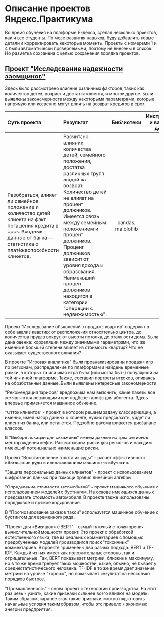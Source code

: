 # Описание проектов Яндекс.Практикума

Во время обучения на платформе Яндекса, сделал несколько проектов, как и все студенты. По мере развития навыков, буду добавлять новые детали и корректировать некоторые моменты. Проекты с номерами 1 и 4 были автоматически проверяемыми, поэтому не внесены в список. Но разметка сохранена с целью сохранения порядка проектов.

## [Проект "Исследование надежности заемщиков"](https://github.com/rustyt0aster/practicum/blob/main/2%20проект%20-%20Исследование%20надежности%20заемщиков/2%20Исследование%20надежности%20заемщиков.ipynb)

Здесь было рассмотрено влияние различных факторов, таких как количество детей, возраст и достаток клиента, и многое другое. Были выявлены закономерности между некоторыми параметрами, которые напрямую или косвенно могут влиять на возврат кредитов в срок.

| Суть проекта | Результат | Библиотеки | Инструменты и важнные детали |
| :-- | :-- |:--:|:--:|
| Разобраться, влияет ли семейное положение и количество детей клиента на факт погашения кредита в срок. Входные данные от банка — статистика о платёжеспособности клиентов. | Расчитано влияние количества детей, семейного положения, достатка различных групп людей на возврат:<br>Количество детей не влияет на процент должников.<br>Имеется связь между семейным положением и процент должников.<br>Процент должников зависит от уровня дохода и образования.<br>Наименьший процент должников находится в категории "операции с недвижимостью". | pandas, matplotlib |  |


Проект "Исследование объявлений о продаже квартир" содержит в себе анализ квартир: от расположения относительно центра, до количества прудов вокруг, от высоты потолка, до этажности дома. Была дана оценка: корреляции между значимыми параметрами, что же именно в большей степени влияет на стоимость квартир? Что не оказывает существенного влияния?

В проекте "Игровая аналитика" были проанализированы продажи игр по регионам, распределение по платформам и найдены временные рамки, в которых та или иная игра была (или могла быть) популярной на той или иной платформе. Также, составил портреты игроков, опираясь на обработанные данные. Были выявлены интересные закономерности.

"Рекомендация тарифов" предложила нам выяснить, какие пакеты все же являются решающими при подборе тарифа для абонента. Здесь впервые применяется машинное обучение.

"Отток клиентов" - проект, в котором решаем задачу классификации, а именно, имея набор данных о клиенте, нужно предсказать, уйдет ли клиент из банка, или останется. Подробно рассматривается дисбаланс классов.

В "Выборе локации для скважины" имеем данные из трех регионов месторождения нефти. Рассчитываем риски для регионов и находим имеющий потенциально наименьшие риски.

Проект "Восстановление золота из руды" - расчет эффективности обогащения руды с использованием машинного обучения.

"Защита персональных данных клиентов" - проект с использованием шифрования данных при помощи правил линейной алгебры.

"Определение стоимости автомобилей" - проект машинного обучения с использованием моделей с бустингом. На основе имеющихся данных предсказать стоимость автомобиля. В проекте также использованы порядковое и прямое кодирование.

В "Прогнозирование заказов такси" используется машинное обучение с бустингом для временного ряда.

"Проект для «Викишоп» с BERT" - самый тяжелый с точки зрения вычислительной мощности проект. Это проект с обработкой естественного языка, где из реальных комментариев с помощью предобученных моделей производится поиск "токсичных" комментариев. В проекте применены два разных подхода: BERT и TF-IDF. Каждый из них имеет как положительные стороны, так и отрицательные. Так, BERT показывает метрики, близкие к максимуму, но в то же время требует таких мощностей, какие, обычно, не бывает у среднестатистического человека. TF-IDF в то же время дает значение метрики на уровне "хорошо", но показывает результат на несколько порядков быстрее.

"Промышленность" - снова проект о технологии производства. На этот раз цель - узнать, какие признаки сильнее всего влияют на модель. Таким образом, заранее зная такие признаки, можно подготовить начальные условия таким образом, чтобы это привело к экономию энегрии предприятия.
